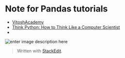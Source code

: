 Note for Pandas tutorials
===
- [VitoshAcademy](https://www.vitoshacademy.com/category/python/)
- [Think Python: How to Think Like a Computer Scientist](http://greenteapress.com/thinkpython/html/index.html)
- 
![enter image description here](https://images-na.ssl-images-amazon.com/images/I/51odwG5ljvL._SX384_BO1,204,203,200_.jpg)


> Written with [StackEdit](https://stackedit.io/).
<!--stackedit_data:
eyJoaXN0b3J5IjpbNDIzODMxNjEzLDQ0NDI2ODI0XX0=
-->